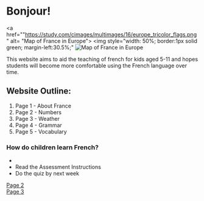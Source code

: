 <h1> Bonjour!</h1> 

<a 
href=""https://study.com/cimages/multimages/16/europe_tricolor_flags.png" alt= "Map of France in Europe">
<img style="width: 50%; border:1px solid green; margin-left:30.5%;"
<img
src= "https://study.com/cimages/multimages/16/europe_tricolor_flags.png" alt= "Map of France in Europe">
<a/>


<p>This website aims to aid the teaching of french for kids aged 5-11 and hopes students will become more comfortable using the French language over time.</p>

  
<h2> Website Outline:</h2> 
  <ol>
  <li> Page 1 - About France </li>
  <li> Page 2 - Numbers </li>
  <li> Page 3 - Weather </li>
  <li> Page 4 - Grammar </li>
  <li> Page 5 - Vocabulary </li>  
  </ol>

  <h3> How do children learn French? </h3> 
  <ul>
  <li></li>
  <li>Read the Assessment Instructions</li>
  <li>Do the quiz by next week</li>
   
  </ul>

<p> 
  <a href="page2.html">Page 2</a> <br>
  <a href="page3.html">Page 3</a>
</p>
